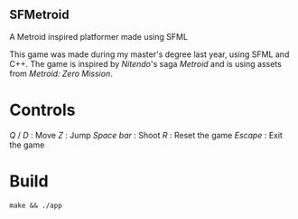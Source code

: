 ## SFMetroid
A Metroid inspired platformer made using SFML

This game was made during my master's degree last year, using SFML and C++.
The game is inspired by _Nitendo_'s saga _Metroid_ and is using assets from _Metroid: Zero Mission_.

# Controls

_Q_ / _D_ : Move
_Z_ : Jump
_Space bar_ : Shoot
_R_ : Reset the game
_Escape_ : Exit the game

# Build
```shell
make && ./app
```
